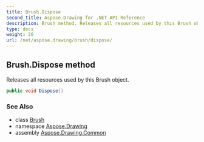 ```yaml
---
title: Brush.Dispose
second_title: Aspose.Drawing for .NET API Reference
description: Brush method. Releases all resources used by this Brush object
type: docs
weight: 20
url: /net/aspose.drawing/brush/dispose/
---
```

## Brush.Dispose method

Releases all resources used by this Brush object.

```csharp
public void Dispose()
```

### See Also

* class [Brush](../)
* namespace [Aspose.Drawing](../../brush/)
* assembly [Aspose.Drawing.Common](../../../)


